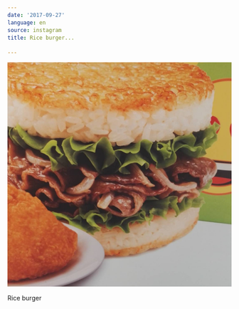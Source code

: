 ```yaml
---
date: '2017-09-27'
language: en
source: instagram
title: Rice burger...

---
```


![](/uploads/instagram/201709/d5b8147e9613cc318046f580d3a90c4e.jpg)

Rice burger
            